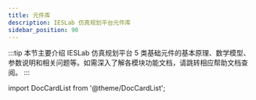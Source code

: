 ```yaml
---
title: 元件库
description: IESLab 仿真规划平台元件库
sidebar_position: 90
---
```


:::tip
本节主要介绍 IESLab 仿真规划平台 5 类基础元件的基本原理、数学模型、参数说明和相关问题等。如需深入了解各模块功能文档，请跳转相应帮助文档查阅。
:::

import DocCardList from '@theme/DocCardList';

<DocCardList />